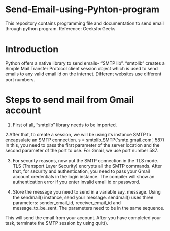 # Send-Email-using-Pyhton-program
This repository contains programming file and documentation to send email through python program.
Reference: GeeksforGeeks
# Introduction
Python offers a native library to send emails- “SMTP lib”. “smtplib” creates a Simple Mail Transfer Protocol client session object which is used to send emails to any valid email id on the internet. Different websites use different port numbers.
# Steps to send mail from Gmail account

1. First of all, “smtplib” library needs to be imported.

2.After that, to create a session, we will be using its instance SMTP to encapsulate an SMTP connection.
s = smtplib.SMTP('smtp.gmail.com', 587)
In this, you need to pass the first parameter of the server location and the second parameter of the port to use. For Gmail, we use port number 587.

3. For security reasons, now put the SMTP connection in the TLS mode. TLS (Transport Layer Security) encrypts all the SMTP commands. After that, for security and authentication, you need to pass your Gmail account credentials in the login instance.
The compiler will show an authentication error if you enter invalid email id or password.

4. Store the message you need to send in a variable say, message. Using the sendmail() instance, send your message. sendmail() uses three parameters: sender_email_id, receiver_email_id and message_to_be_sent. The parameters need to be in the same sequence.

This will send the email from your account. After you have completed your task, terminate the SMTP session by using quit().

